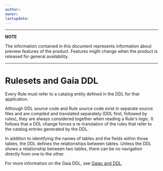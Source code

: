 ```yaml
---
author: 
owner: 
lastupdate: 
---
```


---

**NOTE**

The information contained in this document represents information about preview features of the product. Features might change when the product is released for general availability.

---

# Rulesets and Gaia DDL

Every Rule must refer to a catalog entity defined in the DDL for that application.

Although DDL source code and Rule source code exist in separate source files and are compiled and translated separately (DDL first, followed by rules), they are always considered together when reading a Rule's logic. It follows that a DDL change forces a re-translation of the rules that refer to the catalog entries generated by the DDL.

In addition to identifying the names of tables and the fields within those tables, the DDL defines the relationships between tables. Unless the DDL shows a relationship between two tables, there can be no navigation directly from one to the other.

For more information on the Gaia DDL, see [Gaiac and DDL](reference/ddl-gaia.md).